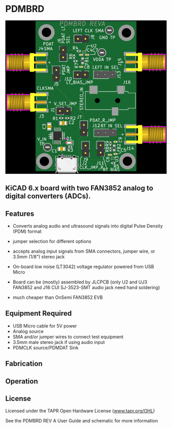 # PDMBRD 

![pdmbrd top](/images/board_top.png)


## KiCAD 6.x board with two FAN3852 analog to digital converters (ADCs).  

## Features

* Converts analog audio and ultrasound signals into digital Pulse Density (PDM) format
* jumper selection for different options
* accepts analog input signals from SMA connectors, jumper wire, or 3.5mm (1/8") stereo jack
* On-board low noise (LT3042) voltage regulator powered from USB Micro 

* Board can be (mostly) assembled by JLCPCB (only U2 and UJ3 FAN3852 and J16 CUI SJ-3523-SMT audio jack need hand soldering)
* much cheaper than OnSemi FAN3852 EVB 

## Equipment Required

* USB Micro cable for 5V power
* Analog source
* SMA and/or jumper wires to connect test equipment
* 3.5mm male stereo jack if using audio input
* PDMCLK source/PDMDAT Sink

## Fabrication



## Operation

## License

Licensed under the TAPR Open Hardware License (www.tapr.org/OHL)

See the PDMBRD REV A User Guide and schematic for more information

